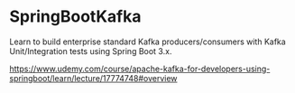 # SpringBootKafka
Learn to build enterprise standard Kafka producers/consumers with Kafka Unit/Integration tests using Spring Boot 3.x.

https://www.udemy.com/course/apache-kafka-for-developers-using-springboot/learn/lecture/17774748#overview
